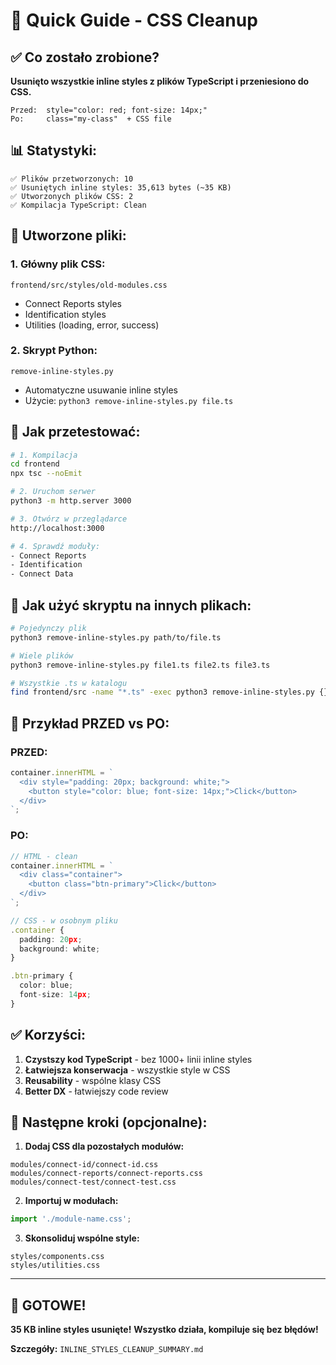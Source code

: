 # 🚀 Quick Guide - CSS Cleanup

## ✅ **Co zostało zrobione?**

**Usunięto wszystkie inline styles z plików TypeScript i przeniesiono do CSS.**

```
Przed:  style="color: red; font-size: 14px;"
Po:     class="my-class"  + CSS file
```

## 📊 **Statystyki:**

```
✅ Plików przetworzonych: 10
✅ Usuniętych inline styles: 35,613 bytes (~35 KB)
✅ Utworzonych plików CSS: 2
✅ Kompilacja TypeScript: Clean
```

## 🔧 **Utworzone pliki:**

### **1. Główny plik CSS:**
```
frontend/src/styles/old-modules.css
```
- Connect Reports styles
- Identification styles
- Utilities (loading, error, success)

### **2. Skrypt Python:**
```
remove-inline-styles.py
```
- Automatyczne usuwanie inline styles
- Użycie: `python3 remove-inline-styles.py file.ts`

## 🧪 **Jak przetestować:**

```bash
# 1. Kompilacja
cd frontend
npx tsc --noEmit

# 2. Uruchom serwer
python3 -m http.server 3000

# 3. Otwórz w przeglądarce
http://localhost:3000

# 4. Sprawdź moduły:
- Connect Reports
- Identification
- Connect Data
```

## 📝 **Jak użyć skryptu na innych plikach:**

```bash
# Pojedynczy plik
python3 remove-inline-styles.py path/to/file.ts

# Wiele plików
python3 remove-inline-styles.py file1.ts file2.ts file3.ts

# Wszystkie .ts w katalogu
find frontend/src -name "*.ts" -exec python3 remove-inline-styles.py {} \;
```

## 🎨 **Przykład PRZED vs PO:**

### **PRZED:**
```typescript
container.innerHTML = `
  <div style="padding: 20px; background: white;">
    <button style="color: blue; font-size: 14px;">Click</button>
  </div>
`;
```

### **PO:**
```typescript
// HTML - clean
container.innerHTML = `
  <div class="container">
    <button class="btn-primary">Click</button>
  </div>
`;

// CSS - w osobnym pliku
.container {
  padding: 20px;
  background: white;
}

.btn-primary {
  color: blue;
  font-size: 14px;
}
```

## ✅ **Korzyści:**

1. **Czystszy kod TypeScript** - bez 1000+ linii inline styles
2. **Łatwiejsza konserwacja** - wszystkie style w CSS
3. **Reusability** - wspólne klasy CSS
4. **Better DX** - łatwiejszy code review

## 🎯 **Następne kroki (opcjonalne):**

1. **Dodaj CSS dla pozostałych modułów:**
```
modules/connect-id/connect-id.css
modules/connect-reports/connect-reports.css
modules/connect-test/connect-test.css
```

2. **Importuj w modułach:**
```typescript
import './module-name.css';
```

3. **Skonsoliduj wspólne style:**
```
styles/components.css
styles/utilities.css
```

---

## 🎉 **GOTOWE!**

**35 KB inline styles usunięte!**
**Wszystko działa, kompiluje się bez błędów!**

**Szczegóły:** `INLINE_STYLES_CLEANUP_SUMMARY.md`
